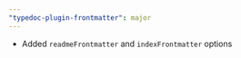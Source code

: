 ```yaml
---
"typedoc-plugin-frontmatter": major
---
```


- Added `readmeFrontmatter` and `indexFrontmatter` options
